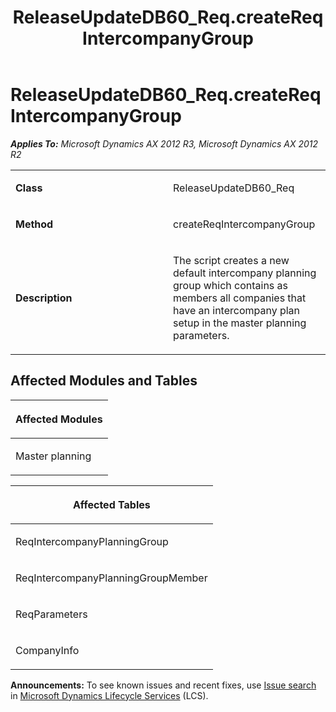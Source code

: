 ﻿---
title: ReleaseUpdateDB60_Req.createReqIntercompanyGroup
TOCTitle: ReleaseUpdateDB60_Req.createReqIntercompanyGroup
ms:assetid: b8c88a89-1bd1-afd5-4b64-e49b284a222c
ms:mtpsurl: https://msdn.microsoft.com/en-us/library/JJ737079(v=AX.60)
ms:contentKeyID: 49710761
ms.date: 05/18/2015
mtps_version: v=AX.60
---

# ReleaseUpdateDB60\_Req.createReqIntercompanyGroup 


_**Applies To:** Microsoft Dynamics AX 2012 R3, Microsoft Dynamics AX 2012 R2_

<table>
<colgroup>
<col style="width: 50%" />
<col style="width: 50%" />
</colgroup>
<tbody>
<tr class="odd">
<td><p><strong>Class</strong></p></td>
<td><p>ReleaseUpdateDB60_Req</p></td>
</tr>
<tr class="even">
<td><p><strong>Method</strong></p></td>
<td><p>createReqIntercompanyGroup</p></td>
</tr>
<tr class="odd">
<td><p><strong>Description</strong></p></td>
<td><p>The script creates a new default intercompany planning group which contains as members all companies that have an intercompany plan setup in the master planning parameters.</p></td>
</tr>
</tbody>
</table>


## Affected Modules and Tables

<table>
<colgroup>
<col style="width: 100%" />
</colgroup>
<thead>
<tr class="header">
<th><p>Affected Modules</p></th>
</tr>
</thead>
<tbody>
<tr class="odd">
<td><p>Master planning</p></td>
</tr>
</tbody>
</table>


<table>
<colgroup>
<col style="width: 100%" />
</colgroup>
<thead>
<tr class="header">
<th><p>Affected Tables</p></th>
</tr>
</thead>
<tbody>
<tr class="odd">
<td><p>ReqIntercompanyPlanningGroup</p></td>
</tr>
<tr class="even">
<td><p>ReqIntercompanyPlanningGroupMember</p></td>
</tr>
<tr class="odd">
<td><p>ReqParameters</p></td>
</tr>
<tr class="even">
<td><p>CompanyInfo</p></td>
</tr>
</tbody>
</table>

  
**Announcements:** To see known issues and recent fixes, use [Issue search](http://go.microsoft.com/fwlink/?linkid=389258) in [Microsoft Dynamics Lifecycle Services](http://go.microsoft.com/fwlink/?linkid=306505) (LCS).

